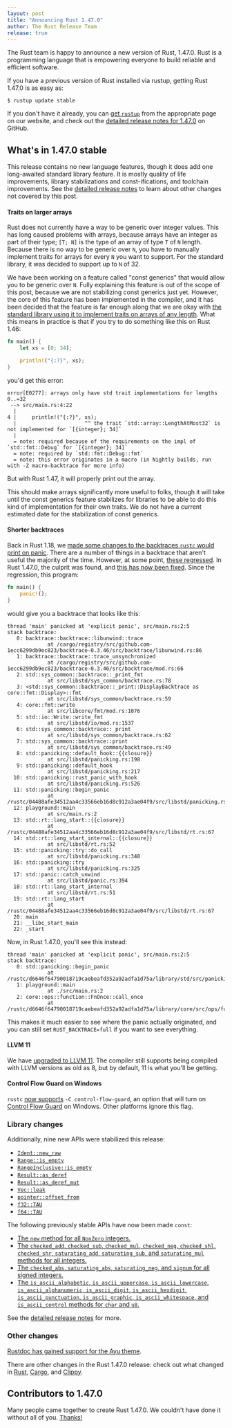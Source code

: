 ```yaml
---
layout: post
title: "Announcing Rust 1.47.0"
author: The Rust Release Team
release: true
---
```


The Rust team is happy to announce a new version of Rust, 1.47.0. Rust is a
programming language that is empowering everyone to build reliable and
efficient software.

If you have a previous version of Rust installed via rustup, getting Rust
1.47.0 is as easy as:

```console
$ rustup update stable
```

If you don't have it already, you can [get `rustup`][install] from the
appropriate page on our website, and check out the [detailed release notes for
1.47.0][notes] on GitHub.

[install]: https://www.rust-lang.org/tools/install
[notes]: https://github.com/rust-lang/rust/blob/master/RELEASES.md#version-1470-2020-10-08

## What's in 1.47.0 stable

This release contains no new language features, though it does add one
long-awaited standard library feature. It is mostly quality of life
improvements, library stabilizations and const-ifications, and toolchain
improvements. See the [detailed release notes][notes] to learn about other
changes not covered by this post.

#### Traits on larger arrays

Rust does not currently have a way to be generic over integer values. This
has long caused problems with arrays, because arrays have an integer as part
of their type; `[T; N]` is the type of an array of type `T` of `N` length.
Because there is no way to be generic over `N`, you have to manually implement
traits for arrays for every `N` you want to support. For the standard library,
it was decided to support up to `N` of 32.

We have been working on a feature called "const generics" that would allow
you to be generic over `N`. Fully explaining this feature is out of the scope
of this post, because we are not stabilizing const generics just yet.
However, the core of this feature has been implemented in the compiler, and
it has been decided that the feature is far enough along that we are okay
with [the standard library using it to implement traits on arrays of any
length](https://github.com/rust-lang/rust/pull/74060/). What this means in
practice is that if you try to do something like this on Rust 1.46:

```rust
fn main() {
    let xs = [0; 34];

    println!("{:?}", xs);
}
```

you'd get this error:

```text
error[E0277]: arrays only have std trait implementations for lengths 0..=32
 --> src/main.rs:4:22
  |
4 |     println!("{:?}", xs);
  |                      ^^ the trait `std::array::LengthAtMost32` is not implemented for `[{integer}; 34]`
  |
  = note: required because of the requirements on the impl of `std::fmt::Debug` for `[{integer}; 34]`
  = note: required by `std::fmt::Debug::fmt`
  = note: this error originates in a macro (in Nightly builds, run with -Z macro-backtrace for more info)
```

But with Rust 1.47, it will properly print out the array.

This should make arrays significantly more useful to folks, though it will
take until the const generics feature stabilizes for libraries to be able to do
this kind of implementation for their own traits. We do not have a current
estimated date for the stabilization of const generics.

#### Shorter backtraces

Back in Rust 1.18, we [made some changes to the backtraces `rustc` would
print on panic](https://github.com/rust-lang/rust/pull/38165). There are a
number of things in a backtrace that aren't useful the majority of the time.
However, at some point, [these
regressed](https://github.com/rust-lang/rust/issues/47429). In Rust 1.47.0,
the culprit was found, and [this has now been
fixed](https://github.com/rust-lang/rust/pull/75048). Since the regression,
this program:

```rust
fn main() {
    panic!();
}
```

would give you a backtrace that looks like this:

```text
thread 'main' panicked at 'explicit panic', src/main.rs:2:5
stack backtrace:
   0: backtrace::backtrace::libunwind::trace
             at /cargo/registry/src/github.com-1ecc6299db9ec823/backtrace-0.3.46/src/backtrace/libunwind.rs:86
   1: backtrace::backtrace::trace_unsynchronized
             at /cargo/registry/src/github.com-1ecc6299db9ec823/backtrace-0.3.46/src/backtrace/mod.rs:66
   2: std::sys_common::backtrace::_print_fmt
             at src/libstd/sys_common/backtrace.rs:78
   3: <std::sys_common::backtrace::_print::DisplayBacktrace as core::fmt::Display>::fmt
             at src/libstd/sys_common/backtrace.rs:59
   4: core::fmt::write
             at src/libcore/fmt/mod.rs:1076
   5: std::io::Write::write_fmt
             at src/libstd/io/mod.rs:1537
   6: std::sys_common::backtrace::_print
             at src/libstd/sys_common/backtrace.rs:62
   7: std::sys_common::backtrace::print
             at src/libstd/sys_common/backtrace.rs:49
   8: std::panicking::default_hook::{{closure}}
             at src/libstd/panicking.rs:198
   9: std::panicking::default_hook
             at src/libstd/panicking.rs:217
  10: std::panicking::rust_panic_with_hook
             at src/libstd/panicking.rs:526
  11: std::panicking::begin_panic
             at /rustc/04488afe34512aa4c33566eb16d8c912a3ae04f9/src/libstd/panicking.rs:456
  12: playground::main
             at src/main.rs:2
  13: std::rt::lang_start::{{closure}}
             at /rustc/04488afe34512aa4c33566eb16d8c912a3ae04f9/src/libstd/rt.rs:67
  14: std::rt::lang_start_internal::{{closure}}
             at src/libstd/rt.rs:52
  15: std::panicking::try::do_call
             at src/libstd/panicking.rs:348
  16: std::panicking::try
             at src/libstd/panicking.rs:325
  17: std::panic::catch_unwind
             at src/libstd/panic.rs:394
  18: std::rt::lang_start_internal
             at src/libstd/rt.rs:51
  19: std::rt::lang_start
             at /rustc/04488afe34512aa4c33566eb16d8c912a3ae04f9/src/libstd/rt.rs:67
  20: main
  21: __libc_start_main
  22: _start
```

Now, in Rust 1.47.0, you'll see this instead:

```text
thread 'main' panicked at 'explicit panic', src/main.rs:2:5
stack backtrace:
   0: std::panicking::begin_panic
             at /rustc/d6646f64790018719caebeafd352a92adfa1d75a/library/std/src/panicking.rs:497
   1: playground::main
             at ./src/main.rs:2
   2: core::ops::function::FnOnce::call_once
             at /rustc/d6646f64790018719caebeafd352a92adfa1d75a/library/core/src/ops/function.rs:227
```

This makes it much easier to see where the panic actually originated, and
you can still set `RUST_BACKTRACE=full` if you want to see everything.

#### LLVM 11

We have [upgraded to LLVM 11](https://github.com/rust-lang/rust/pull/73526/).
The compiler still supports being compiled with LLVM versions as old as 8,
but by default, 11 is what you'll be getting.

#### Control Flow Guard on Windows

`rustc` [now supports](https://github.com/rust-lang/rust/pull/73893/) `-C
control-flow-guard`, an option that will turn on [Control Flow
Guard](https://docs.microsoft.com/en-us/windows/win32/secbp/control-flow-guard)
on Windows. Other platforms ignore this flag.

### Library changes

Additionally, nine new APIs were stabilized this release:

- [`Ident::new_raw`]
- [`Range::is_empty`]
- [`RangeInclusive::is_empty`]
- [`Result::as_deref`]
- [`Result::as_deref_mut`]
- [`Vec::leak`]
- [`pointer::offset_from`]
- [`f32::TAU`]
- [`f64::TAU`]

The following previously stable APIs have now been made `const`:

- [The `new` method for all `NonZero` integers.][73858]
- [The `checked_add`, `checked_sub`, `checked_mul`, `checked_neg`, `checked_shl`,
  `checked_shr`, `saturating_add`, `saturating_sub`, and `saturating_mul`
  methods for all integers.][73858]
- [The `checked_abs`, `saturating_abs`, `saturating_neg`, and `signum`  for all
  signed integers.][73858]
- [The `is_ascii_alphabetic`, `is_ascii_uppercase`, `is_ascii_lowercase`,
  `is_ascii_alphanumeric`, `is_ascii_digit`, `is_ascii_hexdigit`,
  `is_ascii_punctuation`, `is_ascii_graphic`, `is_ascii_whitespace`, and
  `is_ascii_control` methods for `char` and `u8`.][73858]

[`Ident::new_raw`]:  https://doc.rust-lang.org/stable/proc_macro/struct.Ident.html#method.new_raw
[`Range::is_empty`]: https://doc.rust-lang.org/stable/std/ops/struct.Range.html#method.is_empty
[`RangeInclusive::is_empty`]: https://doc.rust-lang.org/stable/std/ops/struct.RangeInclusive.html#method.is_empty
[`Result::as_deref_mut`]: https://doc.rust-lang.org/stable/std/result/enum.Result.html#method.as_deref_mut
[`Result::as_deref`]: https://doc.rust-lang.org/stable/std/result/enum.Result.html#method.as_deref
[`TypeId::of`]: https://doc.rust-lang.org/stable/std/any/struct.TypeId.html#method.of
[`Vec::leak`]: https://doc.rust-lang.org/stable/std/vec/struct.Vec.html#method.leak
[`f32::TAU`]: https://doc.rust-lang.org/stable/std/f32/consts/constant.TAU.html
[`f64::TAU`]: https://doc.rust-lang.org/stable/std/f64/consts/constant.TAU.html
[`pointer::offset_from`]: https://doc.rust-lang.org/stable/std/primitive.pointer.html#method.offset_from
[73858]: https://github.com/rust-lang/rust/pull/73858/

See the [detailed release notes][notes] for more.

### Other changes

[Rustdoc has gained support for the Ayu theme](https://github.com/rust-lang/rust/pull/71237/).

[relnotes-cargo]: https://doc.rust-lang.org/nightly/cargo/CHANGELOG.html#cargo-147-2020-10-08
[relnotes-clippy]: https://github.com/rust-lang/rust-clippy/blob/master/CHANGELOG.md#rust-147

There are other changes in the Rust 1.47.0 release: check out what changed in
[Rust][notes], [Cargo][relnotes-cargo], and [Clippy][relnotes-clippy].

## Contributors to 1.47.0

Many people came together to create Rust 1.47.0. We couldn't have done it
without all of you. [Thanks!](https://thanks.rust-lang.org/rust/1.47.0/)
